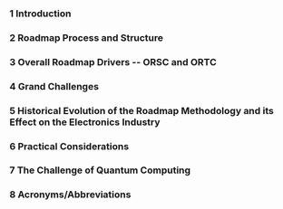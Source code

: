 ### 1 Introduction

### 2 Roadmap Process and Structure

### 3 Overall Roadmap Drivers -- ORSC and ORTC

### 4 Grand Challenges

### 5 Historical Evolution of the Roadmap Methodology and its Effect on the Electronics Industry

### 6 Practical Considerations

### 7 The Challenge of Quantum Computing

### 8 Acronyms/Abbreviations


